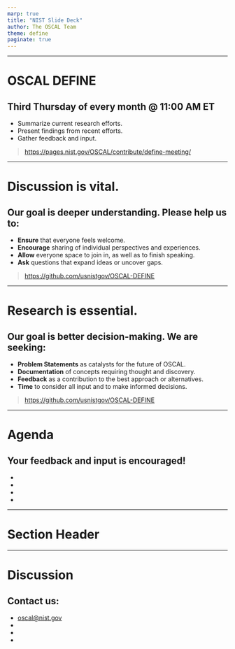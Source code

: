 ```yaml
---
marp: true
title: "NIST Slide Deck"
author: The OSCAL Team
theme: define
paginate: true
---
```


<!-- _paginate: skip -->
<!-- _class: intro -->

---

# OSCAL DEFINE

## Third Thursday of every month @ 11:00 AM ET

- Summarize current research efforts.
- Present findings from recent efforts.
- Gather feedback and input.

> https://pages.nist.gov/OSCAL/contribute/define-meeting/

---

# Discussion is vital.

## Our goal is deeper understanding. Please help us to:

- **Ensure** that everyone feels welcome.
- **Encourage** sharing of individual perspectives and experiences.
- **Allow** everyone space to join in, as well as to finish speaking.
- **Ask** questions that expand ideas or uncover gaps.

> https://github.com/usnistgov/OSCAL-DEFINE

---

# Research is essential.

## Our goal is better decision-making. We are seeking:

- **Problem Statements** as catalysts for the future of OSCAL.
- **Documentation** of concepts requiring thought and discovery. 
- **Feedback** as a contribution to the best approach or alternatives.
- **Time** to consider all input and to make informed decisions.

> https://github.com/usnistgov/OSCAL-DEFINE

---

# Agenda

## Your feedback and input is encouraged!

- 
- 
- 
- 

---

# Section Header

<!-- _paginate: skip -->
<!-- _class: topic -->

---

# Discussion

## Contact us:

- oscal@nist.gov
- 
- 
- 

